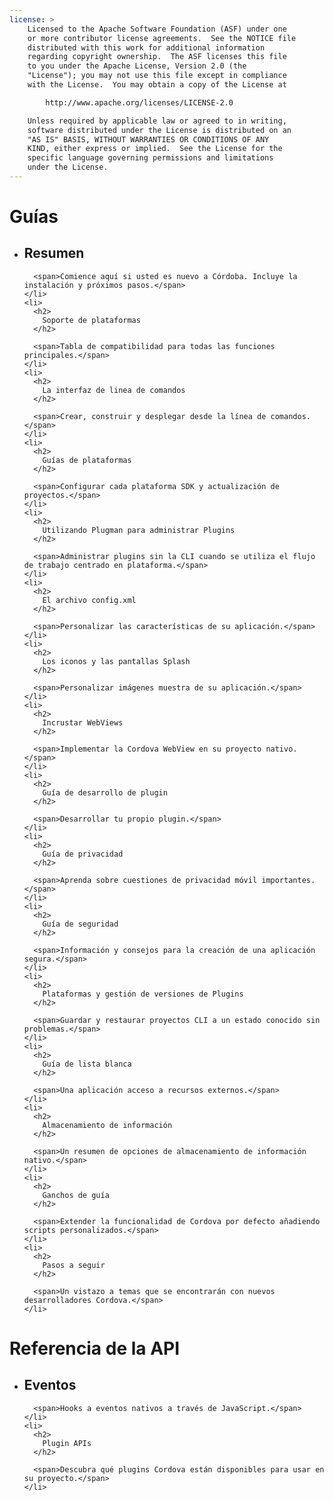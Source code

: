 ```yaml
---
license: >
    Licensed to the Apache Software Foundation (ASF) under one
    or more contributor license agreements.  See the NOTICE file
    distributed with this work for additional information
    regarding copyright ownership.  The ASF licenses this file
    to you under the Apache License, Version 2.0 (the
    "License"); you may not use this file except in compliance
    with the License.  You may obtain a copy of the License at

        http://www.apache.org/licenses/LICENSE-2.0

    Unless required by applicable law or agreed to in writing,
    software distributed under the License is distributed on an
    "AS IS" BASIS, WITHOUT WARRANTIES OR CONDITIONS OF ANY
    KIND, either express or implied.  See the License for the
    specific language governing permissions and limitations
    under the License.
---
```


<div id="home">
  <h1>
    Guías
  </h1>

  <ul>
    <li>
      <h2>
        Resumen
      </h2>

      <span>Comience aquí si usted es nuevo a Córdoba. Incluye la instalación y próximos pasos.</span>
    </li>
    <li>
      <h2>
        Soporte de plataformas
      </h2>

      <span>Tabla de compatibilidad para todas las funciones principales.</span>
    </li>
    <li>
      <h2>
        La interfaz de linea de comandos
      </h2>

      <span>Crear, construir y desplegar desde la línea de comandos.</span>
    </li>
    <li>
      <h2>
        Guías de plataformas
      </h2>

      <span>Configurar cada plataforma SDK y actualización de proyectos.</span>
    </li>
    <li>
      <h2>
        Utilizando Plugman para administrar Plugins
      </h2>

      <span>Administrar plugins sin la CLI cuando se utiliza el flujo de trabajo centrado en plataforma.</span>
    </li>
    <li>
      <h2>
        El archivo config.xml
      </h2>

      <span>Personalizar las características de su aplicación.</span>
    </li>
    <li>
      <h2>
        Los iconos y las pantallas Splash
      </h2>

      <span>Personalizar imágenes muestra de su aplicación.</span>
    </li>
    <li>
      <h2>
        Incrustar WebViews
      </h2>

      <span>Implementar la Cordova WebView en su proyecto nativo.</span>
    </li>
    <li>
      <h2>
        Guía de desarrollo de plugin
      </h2>

      <span>Desarrollar tu propio plugin.</span>
    </li>
    <li>
      <h2>
        Guía de privacidad
      </h2>

      <span>Aprenda sobre cuestiones de privacidad móvil importantes.</span>
    </li>
    <li>
      <h2>
        Guía de seguridad
      </h2>

      <span>Información y consejos para la creación de una aplicación segura.</span>
    </li>
    <li>
      <h2>
        Plataformas y gestión de versiones de Plugins
      </h2>

      <span>Guardar y restaurar proyectos CLI a un estado conocido sin problemas.</span>
    </li>
    <li>
      <h2>
        Guía de lista blanca
      </h2>

      <span>Una aplicación acceso a recursos externos.</span>
    </li>
    <li>
      <h2>
        Almacenamiento de información
      </h2>

      <span>Un resumen de opciones de almacenamiento de información nativo.</span>
    </li>
    <li>
      <h2>
        Ganchos de guía
      </h2>

      <span>Extender la funcionalidad de Cordova por defecto añadiendo scripts personalizados.</span>
    </li>
    <li>
      <h2>
        Pasos a seguir
      </h2>

      <span>Un vistazo a temas que se encontrarán con nuevos desarrolladores Cordova.</span>
    </li>
  </ul>

  <h1>
    Referencia de la API
  </h1>

  <ul>
    <li>
      <h2>
        Eventos
      </h2>

      <span>Hooks a eventos nativos a través de JavaScript.</span>
    </li>
    <li>
      <h2>
        Plugin APIs
      </h2>

      <span>Descubra qué plugins Cordova están disponibles para usar en su proyecto.</span>
    </li>
  </ul>
</div>
